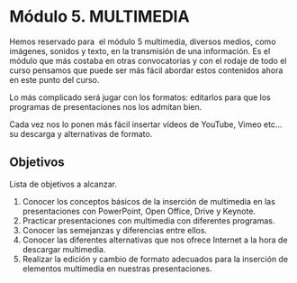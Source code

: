 # Módulo 5. MULTIMEDIA

Hemos reservado para  el módulo 5 multimedia, diversos medios, como imágenes, sonidos y texto, en la transmisión de una información. Es el módulo que más costaba en otras convocatorias y con el rodaje de todo el curso pensamos que puede ser más fácil abordar estos contenidos ahora en este punto del curso.

Lo más complicado será jugar con los formatos: editarlos para que los programas de presentaciones nos los admitan bien.

Cada vez nos lo ponen más fácil insertar vídeos de YouTube, Vimeo etc... su descarga y alternativas de formato.

## Objetivos

Lista de objetivos a alcanzar.

1.  Conocer los conceptos básicos de la inserción de multimedia en las presentaciones con PowerPoint, Open Office, Drive y Keynote. 
2.  Practicar presentaciones con multimedia con diferentes programas.
3.  Conocer las semejanzas y diferencias entre ellos.
4.  Conocer las diferentes alternativas que nos ofrece Internet a la hora de descargar multimedia.
5.  Realizar la edición y cambio de formato adecuados para la inserción de elementos multimedia en nuestras presentaciones.

